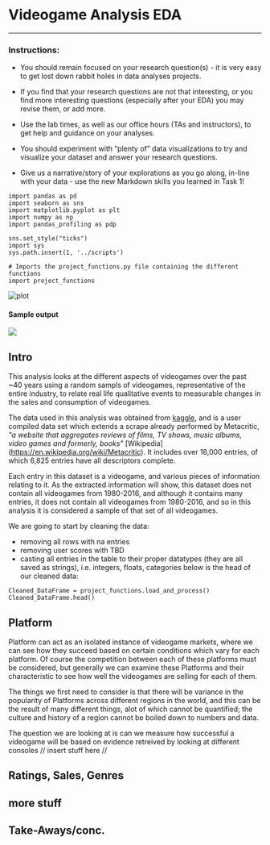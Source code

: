# Videogame Analysis EDA
---------------------



### Instructions:
- You should remain focused on your research question(s) - it is very easy to get lost down rabbit holes in data analyses projects.

- If you find that your research questions are not that interesting, or you find more interesting questions (especially after your EDA) you may revise them, or add more.

- Use the lab times, as well as our office hours (TAs and instructors), to get help and guidance on your analyses.

- You should experiment with “plenty of” data visualizations to try and visualize your dataset and answer your research questions.

- Give us a narrative/story of your explorations as you go along, in-line with your data - use the new Markdown skills you learned in Task 1!



```
import pandas as pd
import seaborn as sns
import matplotlib.pyplot as plt
import numpy as np
import pandas_profiling as pdp

sns.set_style("ticks")
import sys
sys.path.insert(1, '../scripts')

# Imports the project_functions.py file containing the different functions
import project_functions

```
![plot](Eduardo/Milestone%202)



#### Sample output
<img src="../Eduardo/Milstone 2/Eduardo_EDA_Plots/sales_by_genre.png"/>


## Intro
This analysis looks at the different aspects of videogames over the past ~40 years using a random sampls of videogames, representative of the entire industry, to relate real life qualitative events to measurable changes in the sales and consumption of videogames.

The data used in this analysis was obtained from [kaggle]("https://www.kaggle.com/rush4ratio/video-game-sales-with-ratings"), and is a user compiled data set which extends a scrape already performed by Metacritic, *"a website that aggregates reviews of films, TV shows, music albums, video games and formerly, books"* [Wikipedia] (https://en.wikipedia.org/wiki/Metacritic). It includes over 16,000 entries, of which 6,825 entries have all descriptors complete.

Each entry in this dataset is a videogame, and various pieces of information relating to it. As the extracted information will show, this dataset does not contain all videogames from 1980-2016, and although it contains many entries, it does not contain all videogames from 1980-2016, and so in this analysis it is considered a sample of that set of all videogames.

We are going to start by cleaning the data:
  - removing all rows with na entries
  - removing user scores with TBD
  - casting all entries in the table to their proper datatypes (they are all saved as strings), i.e. integers, floats, categories
below is the head of our cleaned data:
```
Cleaned_DataFrame = project_functions.load_and_process()
Cleaned_DataFrame.head()
```
## Platform
Platform can act as an isolated instance of videogame markets, where we can see how they succeed based on certain conditions which vary for each platform. Of course the competition between each of these platforms must be considered, but generally we can examine these Platforms and their characteristic to see how well the videogames are selling for each of them.

The things we first need to consider is that there will be variance in the popularity of Platforms across different regions in the world, and this can be the result of many different things, alot of which cannot be quantified; the culture and history of a region cannot be boiled down to numbers and data.

The question we are looking at is can we measure how successful a videogame will be based on evidence retreived by looking at different consoles
//
insert stuff here
//

## Ratings, Sales, Genres

## more stuff

## Take-Aways/conc.